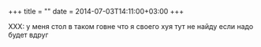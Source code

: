 +++
title = ""
date = 2014-07-03T14:11:00+03:00
+++

XXX: у меня стол в таком говне что я своего хуя тут не найду если надо будет вдруг


